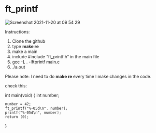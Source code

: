 # ft_printf
![Screenshot 2021-11-20 at 09 54 29](https://user-images.githubusercontent.com/76873228/142720616-8dbcf94c-39c5-4304-8166-af8c8e38ab51.png)

Instructions:

1. Clone the github
2. type **make re**
3. make a main 
4. include #include “ft_printf.h” in the main file
5. gcc -L . -lftprintf main.c
6. ./a.out

Please note: I need to do **make re** every time I make changes in the code.


check this:

int main(void)
{
    int number;

    number = 42;
    ft_printf("%-05d\n", number);
    printf("%-05d\n", number);
    return (0);
}
